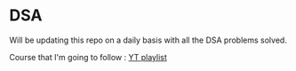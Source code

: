 # DSA
Will be updating this repo on a daily basis with all the DSA problems solved.

Course that I'm going to follow : [YT playlist](https://www.youtube.com/watch?v=z9bZufPHFLU&list=PLfqMhTWNBTe0b2nM6JHVCnAkhQRGiZMSJ)
